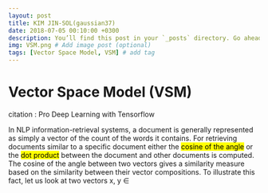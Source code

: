 ```yaml
---
layout: post
title: KIM JIN-SOL(gaussian37)
date: 2018-07-05 00:10:00 +0300
description: You’ll find this post in your `_posts` directory. Go ahead and edit it and re-build the site to see your changes. # Add post description (optional)
img: VSM.png # Add image post (optional)
tags: [Vector Space Model, VSM] # add tag
---
```

# Vector Space Model (VSM)

citation : Pro Deep Learning with Tensorflow

In NLP information-retrieval systems, a document is generally represented as simply a vector of the count of the words it contains.
For retrieving documents similar to a specific document either the <mark>cosine of the angle</mark> or the <mark>dot product</mark> between the document and other documents is computed.
The cosine of the angle between two vectors gives a similarity measure based on the similarity between their vector compositions.
To illustrate this fact, let us look at two vectors x, y $\in$



